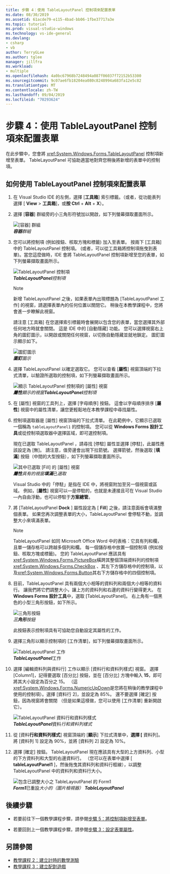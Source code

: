 ```yaml
---
title: 步驟 4：使用 TableLayoutPanel 控制項來配置表單
ms.date: 08/30/2019
ms.assetid: 61acde79-e115-4bad-bb06-1fbe37717a3e
ms.topic: tutorial
ms.prod: visual-studio-windows
ms.technology: vs-ide-general
ms.devlang:
- csharp
- vb
author: TerryGLee
ms.author: tglee
manager: jillfra
ms.workload:
- multiple
ms.openlocfilehash: 4a0bc67968b7248494a087f06037f72152b53300
ms.sourcegitcommit: 9c07ae6fb18204ea080c8248994a683fa12e5c82
ms.translationtype: MT
ms.contentlocale: zh-TW
ms.lasthandoff: 09/04/2019
ms.locfileid: "70293624"
---
```

# <a name="step-4-lay-out-your-form-with-a-tablelayoutpanel-control"></a>步驟 4：使用 TableLayoutPanel 控制項來配置表單

在此步驟中，您會將 <xref:System.Windows.Forms.TableLayoutPanel> 控制項新增至表單。 TableLayoutPanel 可協助適當地對齊您稍後將新增的表單中的控制項。

## <a name="how-to-lay-out-your-form-with-a-tablelayoutpanel-control"></a>如何使用 TableLayoutPanel 控制項來配置表單

1. 在 Visual Studio IDE 的左側，選擇 [**工具箱**] 索引標籤。（或者，從功能表列選擇 [ **View**  > **工具箱**]，或**按 Ctrl** + **Alt** + **X**）。

1. 選擇 [**容器**] 群組旁的小三角形符號加以開啟，如下列螢幕擷取畫面所示。

     ![[容器] 群組](../ide/media/express_toolbox.png)<br>
***容器****群組*

1. 您可以將控制項 (例如按鈕、核取方塊和標籤) 加入至表單。 按兩下 [工具箱] 中的 TableLayoutPanel 控制項。 (或者，可以從工具箱將控制項拖曳到表單)。當您這麼做時，IDE 會將 TableLayoutPanel 控制項新增至您的表單，如下列螢幕擷取畫面所示。

     ![TableLayoutPanel 控制項](../ide/media/express_formtablelayout.png)<br>
***TableLayoutPanel****控制項*

    > [!NOTE]
    > 新增 TableLayoutPanel 之後，如果表單內出現標題為 [TableLayoutPanel 工作] 的視窗，請選擇表單內的任何位置以關閉它。 稍後在本教學課程中，您將會進一步瞭解此視窗。

     請注意 [工具箱] 在您選擇索引標籤時會展開以包含您的表單，當您選擇其外部任何地方時就會關閉。 這是 IDE 中的 [自動隱藏] 功能。 您可以選擇視窗右上角的圖釘圖示，以開啟或關閉任何視窗，以切換自動隱藏並就地鎖定。 圖釘圖示顯示如下。

     ![圖釘圖示](../ide/media/express_pushpintoolbox.png)<br>
***圖釘****圖示*

1. 選擇 TableLayoutPanel 以確定選取它。 您可以查看 [**屬性**] 視窗頂端的下拉式清單，以驗證所選取的控制項，如下列螢幕擷取畫面所示。

     ![顯示 TableLayoutPanel 控制項的 [屬性] 視窗](../ide/media/express_controlspropwin.png)<br>
***屬性****顯示的視窗****TableLayoutPanel****控制項*

1. 在 [屬性] 視窗的工具列上，選擇 [字母順序] 按鈕。 這會以字母順序排序 [**屬性**] 視窗中的屬性清單，讓您更輕鬆地在本教學課程中尋找屬性。

1. 控制項選取器是 [屬性] 視窗頂端的下拉式清單。 在此範例中，它顯示已選取一個稱為 `tableLayoutPanel1` 的控制項。 您可以從 **Windows Forms 設計工具**或從控制項選取器中選擇區域，即可選控制項。

   現在已選取 TableLayoutPanel ，請尋找 [停駐] 屬性並選擇 [停駐]，此屬性應該設定為 [無]。 請注意，值旁邊會出現下拉箭號。 選擇箭號，然後選取 [**填滿**] 按鈕（中間的大型按鈕），如下列螢幕擷取畫面所示。

     ![其中已選取 [Fill] 的 [屬性] 視窗](../ide/media/express_docktable.png)<br>
***屬性****具有的視窗****填滿***已*選取*

     Visual Studio 中的「停駐」是指在 IDE 中，將視窗附加至另一個視窗或區域。 例如，[**屬性**] 視窗可以&mdash;是停駐的，也就是未連接且可在 Visual Studio&mdash;內自由浮動，也可以停駐于**方案總管**。

1. 將 [TableLayoutPanel **Dock** ] 屬性設定為 [ **Fill**] 之後，請注意面板會填滿整個表單。 如果您再次調整表單的大小，TableLayoutPanel 會停駐不動，並調整大小來填滿表單。

    > [!NOTE]
    > TableLayoutPanel 如同 Microsoft Office Word 中的表格：它具有列和欄，且單一儲存格可以跨越多個列和欄。 每一個儲存格中放置一個控制項 (例如按鈕、核取方塊或標籤)。 您的 TableLayoutPanel 應該具有<xref:System.Windows.Forms.PictureBox>橫跨其整個頂端資料列的控制項<xref:System.Windows.Forms.CheckBox> 、其左下方儲存格中的控制項，以及<xref:System.Windows.Forms.Button>其右下方儲存格中的四個控制項。

1. 目前，TableLayoutPanel 具有兩個大小相等的資料列和兩個大小相等的資料行。 讓我們將它們調整大小，讓上方的資料列和右邊的資料行變得更大。 在 **Windows Forms 設計工具**中，選取 [TableLayoutPanel]。 右上角有一個黑色的小型三角形按鈕，如下所示。

     ![三角形按鈕](../ide/media/express_iconblacktriangle.gif)<br>
***三角形****按鈕*

     此按鈕表示控制項具有可協助您自動設定其屬性的工作。

1. 選擇三角形以顯示控制項的 [工作清單]，如下列螢幕擷取畫面所示。

     ![TableLayoutPanel 工作](../ide/media/express_tablepanel.png)<br>
***TableLayoutPanel***工作

1. 選擇 [編輯資料列與資料行] 工作以顯示 [資料行和資料列樣式] 視窗。 選擇 [Column1]，記得要選取 [百分比] 按鈕，並在 [百分比] 方塊中輸入 **15**，即可將其大小設定為百分之 15。 （這<xref:System.Windows.Forms.NumericUpDown>是您將在稍後的教學課程中使用的控制項）。選擇 [資料行 2]，並設定為 85%。 還不要選擇 [確定] 按鈕，因為視窗將會關閉 （但是如果這樣做，您可以使用 [工作清單] 重新開啟它）。

     ![TableLayoutPanel 資料行和資料列樣式](../ide/media/vs_tablelayoutpanel_setup.png)<br>
***TableLayoutPanel***資料*行和資料列樣式*

1. 從 [資料**行和資料列樣式**] 視窗頂端的 [**顯示**] 下拉式清單中，**選擇 [** 資料列]。 將 [資料列 1] 設定為 90%，並將 [資料列 2] 設定為 10%。

1. 選擇 [確定] 按鈕。 TableLayoutPanel 現在應該具有大型的上方資料列、小型的下方資料列和大型的右邊資料行。 （您可以在表單中選擇 [ **tableLayoutPanel1** ]，然後拖曳其資料列和資料行框線），以調整 TableLayoutPanel 中的資料列和資料行大小。

     ![包含已調整大小之 TableLayoutPanel 的 Form1](../ide/media/vs_formafterlayoutpanel.png)<br>
***Form1***已重設*大小的（圖片檢視器）* ***TableLayoutPanel***

## <a name="next-steps"></a>後續步驟

* 若要前往下一個教學課程步驟，請參閱[步驟 5：將控制項新增至表單](../ide/step-5-add-controls-to-your-form.md)。

* 若要回到上一個教學課程步驟，請參閱[步驟 3：設定表單屬性](../ide/step-3-set-your-form-properties.md)。

## <a name="see-also"></a>另請參閱

* [教學課程 2：建立計時的數學測驗](tutorial-2-create-a-timed-math-quiz.md)
* [教學課程 3：建立配對遊戲](tutorial-3-create-a-matching-game.md)
